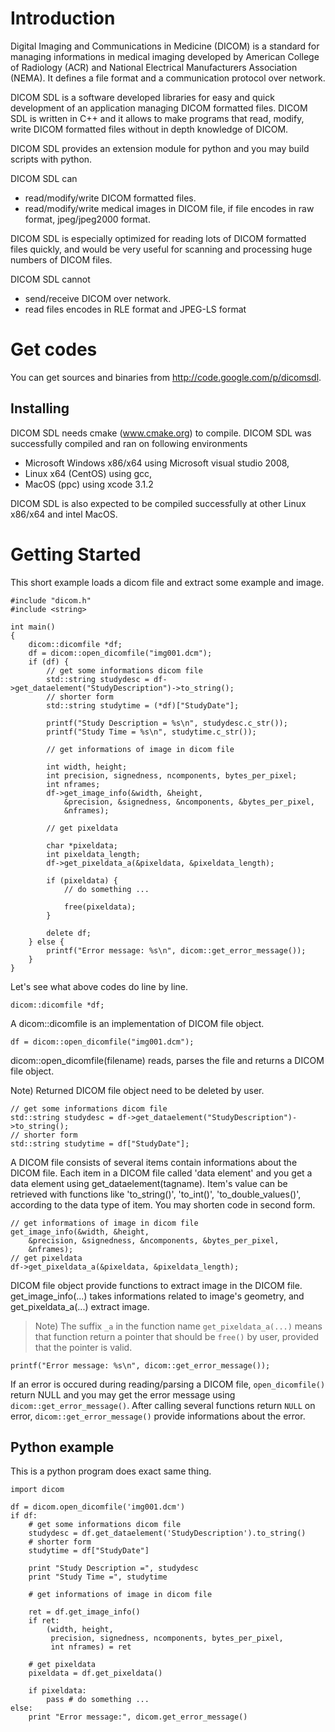 # Introduction #

Digital Imaging and Communications in Medicine (DICOM) is a standard for managing informations in medical imaging developed by American College of Radiology (ACR) and National Electrical Manufacturers Association (NEMA). It defines a file format and a communication protocol over network.

DICOM SDL is a software developed libraries for easy and quick development of an application managing DICOM formatted files. DICOM SDL is written in C++ and it allows to make programs that read, modify, write DICOM formatted files without in depth knowledge of DICOM.

DICOM SDL provides an extension module for python and you may build scripts with python.

DICOM SDL can

  * read/modify/write DICOM formatted files.
  * read/modify/write medical images in DICOM file, if file encodes in 	  raw format, jpeg/jpeg2000 format.

DICOM SDL is especially optimized for reading lots of DICOM formatted files quickly, and would be very useful for scanning and processing huge numbers of DICOM files.

DICOM SDL cannot

  * send/receive DICOM over network.
  * read files encodes in RLE format and JPEG-LS format



# Get codes #

You can get sources and binaries from http://code.google.com/p/dicomsdl.



## Installing ##

DICOM SDL needs cmake (www.cmake.org) to compile. DICOM SDL was successfully compiled and ran on following environments

  * Microsoft Windows x86/x64 using Microsoft visual studio 2008,
  * Linux x64 (CentOS) using gcc,
  * MacOS (ppc) using xcode 3.1.2

DICOM SDL is also expected to be compiled successfully at other Linux x86/x64 and intel MacOS.



# Getting Started #

This short example loads a dicom file and extract some example and image.

```
#include "dicom.h"
#include <string>

int main()
{
	dicom::dicomfile *df;
	df = dicom::open_dicomfile("img001.dcm");
	if (df) {
		// get some informations dicom file
		std::string studydesc = df->get_dataelement("StudyDescription")->to_string();
		// shorter form
		std::string studytime = (*df)["StudyDate"];

		printf("Study Description = %s\n", studydesc.c_str());
		printf("Study Time = %s\n", studytime.c_str());

		// get informations of image in dicom file

		int width, height;
		int precision, signedness, ncomponents, bytes_per_pixel;
		int nframes;
		df->get_image_info(&width, &height,
			&precision, &signedness, &ncomponents, &bytes_per_pixel,
			&nframes);

		// get pixeldata

		char *pixeldata;
		int pixeldata_length;
		df->get_pixeldata_a(&pixeldata, &pixeldata_length);

		if (pixeldata) {
			// do something ...

			free(pixeldata);
		}

		delete df;
	} else {
		printf("Error message: %s\n", dicom::get_error_message());
	}
}
```


Let's see what above codes do line by line.

```
dicom::dicomfile *df;
```

A dicom::dicomfile is an implementation of DICOM file object.


```
df = dicom::open_dicomfile("img001.dcm");
```

dicom::open\_dicomfile(filename) reads, parses the file and returns a DICOM file object.

Note) Returned DICOM file object need to be deleted by user.

```
// get some informations dicom file
std::string studydesc = df->get_dataelement("StudyDescription")->to_string();
// shorter form
std::string studytime = df["StudyDate"];
```

A DICOM file consists of several items contain informations about the DICOM file. Each item in a DICOM file called 'data element' and you get a data element using get\_dataelement(tagname). Item's value can be retrieved with functions like
'to\_string()', 'to\_int()', 'to\_double\_values()', according to the data type of item. You may shorten code in second form.

```
// get informations of image in dicom file
get_image_info(&width, &height,
	&precision, &signedness, &ncomponents, &bytes_per_pixel,
	&nframes);
// get pixeldata
df->get_pixeldata_a(&pixeldata, &pixeldata_length);
```

DICOM file object provide functions to extract image in the DICOM file. get\_image\_info(...) takes informations related to image's geometry, and get\_pixeldata\_a(...) extract image.

> Note) 	The suffix `_a` in the function name `get_pixeldata_a(...)` means 	that function return a pointer that should be `free()` by user, 	provided that the pointer is valid.

```
printf("Error message: %s\n", dicom::get_error_message());
```

If an error is occured during reading/parsing a DICOM file, `open_dicomfile()` return NULL and you may get the error message using `dicom::get_error_message()`. After calling several functions return `NULL` on error,
`dicom::get_error_message()` provide informations about the error.


## Python example ##

This is a python program does exact same thing.

```
import dicom

df = dicom.open_dicomfile('img001.dcm')
if df:
	# get some informations dicom file
	studydesc = df.get_dataelement('StudyDescription').to_string()
	# shorter form
	studytime = df["StudyDate"]

	print "Study Description =", studydesc
	print "Study Time =", studytime

	# get informations of image in dicom file

	ret = df.get_image_info()
	if ret:
		(width, height,
		 precision, signedness, ncomponents, bytes_per_pixel,
		 int nframes) = ret

	# get pixeldata
	pixeldata = df.get_pixeldata()

	if pixeldata:
		pass # do something ...
else:
	print "Error message:", dicom.get_error_message()
```